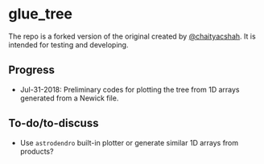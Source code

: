 # glue_tree
The repo is a forked version of the original created by [@chaityacshah](https://github.com/chaityacshah).  It is intended for testing and developing.

## Progress
* Jul-31-2018: Preliminary codes for plotting the tree from 1D arrays generated from a Newick file.

## To-do/to-discuss
* Use `astrodendro` built-in plotter or generate similar 1D arrays from products?
